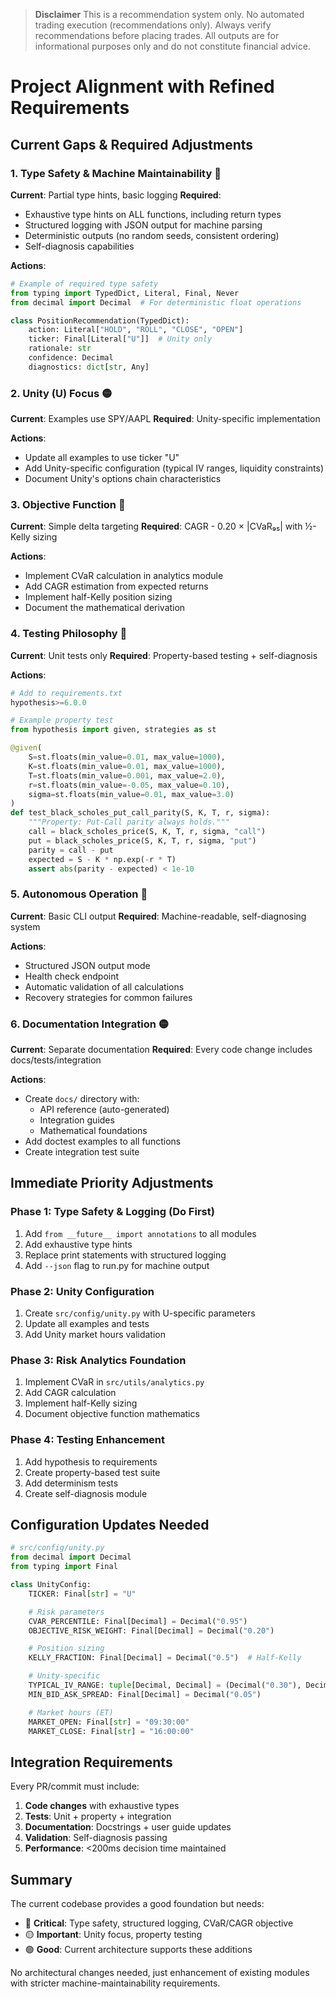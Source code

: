 > **Disclaimer**
> This is a recommendation system only. No automated trading execution (recommendations only). Always verify recommendations before placing trades. All outputs are for informational purposes only and do not constitute financial advice.

# Project Alignment with Refined Requirements

## Current Gaps & Required Adjustments

### 1. **Type Safety & Machine Maintainability** 🔴
**Current**: Partial type hints, basic logging
**Required**:
- Exhaustive type hints on ALL functions, including return types
- Structured logging with JSON output for machine parsing
- Deterministic outputs (no random seeds, consistent ordering)
- Self-diagnosis capabilities

**Actions**:
```python
# Example of required type safety
from typing import TypedDict, Literal, Final, Never
from decimal import Decimal  # For deterministic float operations

class PositionRecommendation(TypedDict):
    action: Literal["HOLD", "ROLL", "CLOSE", "OPEN"]
    ticker: Final[Literal["U"]]  # Unity only
    rationale: str
    confidence: Decimal
    diagnostics: dict[str, Any]
```

### 2. **Unity (U) Focus** 🟡
**Current**: Examples use SPY/AAPL
**Required**: Unity-specific implementation

**Actions**:
- Update all examples to use ticker "U"
- Add Unity-specific configuration (typical IV ranges, liquidity constraints)
- Document Unity's options chain characteristics

### 3. **Objective Function** 🔴
**Current**: Simple delta targeting
**Required**: CAGR - 0.20 × |CVaR₉₅| with ½-Kelly sizing

**Actions**:
- Implement CVaR calculation in analytics module
- Add CAGR estimation from expected returns
- Implement half-Kelly position sizing
- Document the mathematical derivation

### 4. **Testing Philosophy** 🔴
**Current**: Unit tests only
**Required**: Property-based testing + self-diagnosis

**Actions**:
```python
# Add to requirements.txt
hypothesis>=6.0.0

# Example property test
from hypothesis import given, strategies as st

@given(
    S=st.floats(min_value=0.01, max_value=1000),
    K=st.floats(min_value=0.01, max_value=1000),
    T=st.floats(min_value=0.001, max_value=2.0),
    r=st.floats(min_value=-0.05, max_value=0.10),
    sigma=st.floats(min_value=0.01, max_value=3.0)
)
def test_black_scholes_put_call_parity(S, K, T, r, sigma):
    """Property: Put-Call parity always holds."""
    call = black_scholes_price(S, K, T, r, sigma, "call")
    put = black_scholes_price(S, K, T, r, sigma, "put")
    parity = call - put
    expected = S - K * np.exp(-r * T)
    assert abs(parity - expected) < 1e-10
```

### 5. **Autonomous Operation** 🔴
**Current**: Basic CLI output
**Required**: Machine-readable, self-diagnosing system

**Actions**:
- Structured JSON output mode
- Health check endpoint
- Automatic validation of all calculations
- Recovery strategies for common failures

### 6. **Documentation Integration** 🟡
**Current**: Separate documentation
**Required**: Every code change includes docs/tests/integration

**Actions**:
- Create `docs/` directory with:
  - API reference (auto-generated)
  - Integration guides
  - Mathematical foundations
- Add doctest examples to all functions
- Create integration test suite

## Immediate Priority Adjustments

### Phase 1: Type Safety & Logging (Do First)
1. Add `from __future__ import annotations` to all modules
2. Add exhaustive type hints
3. Replace print statements with structured logging
4. Add `--json` flag to run.py for machine output

### Phase 2: Unity Configuration
1. Create `src/config/unity.py` with U-specific parameters
2. Update all examples and tests
3. Add Unity market hours validation

### Phase 3: Risk Analytics Foundation
1. Implement CVaR in `src/utils/analytics.py`
2. Add CAGR calculation
3. Implement half-Kelly sizing
4. Document objective function mathematics

### Phase 4: Testing Enhancement
1. Add hypothesis to requirements
2. Create property-based test suite
3. Add determinism tests
4. Create self-diagnosis module

## Configuration Updates Needed

```python
# src/config/unity.py
from decimal import Decimal
from typing import Final

class UnityConfig:
    TICKER: Final[str] = "U"

    # Risk parameters
    CVAR_PERCENTILE: Final[Decimal] = Decimal("0.95")
    OBJECTIVE_RISK_WEIGHT: Final[Decimal] = Decimal("0.20")

    # Position sizing
    KELLY_FRACTION: Final[Decimal] = Decimal("0.5")  # Half-Kelly

    # Unity-specific
    TYPICAL_IV_RANGE: tuple[Decimal, Decimal] = (Decimal("0.30"), Decimal("0.80"))
    MIN_BID_ASK_SPREAD: Final[Decimal] = Decimal("0.05")

    # Market hours (ET)
    MARKET_OPEN: Final[str] = "09:30:00"
    MARKET_CLOSE: Final[str] = "16:00:00"
```

## Integration Requirements

Every PR/commit must include:
1. **Code changes** with exhaustive types
2. **Tests**: Unit + property + integration
3. **Documentation**: Docstrings + user guide updates
4. **Validation**: Self-diagnosis passing
5. **Performance**: <200ms decision time maintained

## Summary

The current codebase provides a good foundation but needs:
- 🔴 **Critical**: Type safety, structured logging, CVaR/CAGR objective
- 🟡 **Important**: Unity focus, property testing
- 🟢 **Good**: Current architecture supports these additions

No architectural changes needed, just enhancement of existing modules with stricter machine-maintainability requirements.
